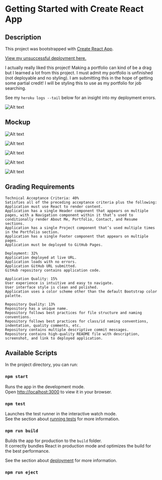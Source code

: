 # Getting Started with Create React App

## Description

This project was bootstrapped with [Create React App](https://github.com/facebook/create-react-app).

[View my unsuccessful deployment here.](https://lizard-blizzard.herokuapp.com/)

I actually really liked this project! Making a portfolio can kind of be a drag but I learned a lot from this project. I must admit my portfolio is unfinished (not deployable and no styling). I am submitting this in the hope of getting some partial credit! I will be styling this to use as my portfolio for job searching.

See my ```heroku logs --tail``` below for an insight into my deployment errors.

![Alt text](src/assets/herokulogs.png "heroku logs --tail")

## Mockup

![Alt text](src/assets/homepage.png "Homepage")

![Alt text](src/assets/portfolio.png "Portfolio")

![Alt text](src/assets/contactme.png "Contact Me")

![Alt text](src/assets/resume.png "Resume")

![Alt text](src/assets/deployment.png "Heroku")

## Grading Requirements
```
Technical Acceptance Criteria: 40%
Satisfies all of the preceding acceptance criteria plus the following:
Application must use React to render content.
Application has a single Header component that appears on multiple pages, with a Navigation component within it that’s used to conditionally render About Me, Portfolio, Contact, and Resume sections.
Application has a single Project component that’s used multiple times in the Portfolio section.
Application has a single Footer component that appears on multiple pages.
Application must be deployed to GitHub Pages.

Deployment: 32%
Application deployed at live URL.
Application loads with no errors.
Application GitHub URL submitted.
GitHub repository contains application code.

Application Quality: 15%
User experience is intuitive and easy to navigate.
User interface style is clean and polished.
Application uses a color scheme other than the default Bootstrap color palette.

Repository Quality: 13%
Repository has a unique name.
Repository follows best practices for file structure and naming conventions.
Repository follows best practices for class/id naming conventions, indentation, quality comments, etc.
Repository contains multiple descriptive commit messages.
Repository contains high-quality README file with description, screenshot, and link to deployed application.
```      

## Available Scripts

In the project directory, you can run:

### `npm start`

Runs the app in the development mode.\
Open [http://localhost:3000](http://localhost:3000) to view it in your browser.

### `npm test`

Launches the test runner in the interactive watch mode.\
See the section about [running tests](https://facebook.github.io/create-react-app/docs/running-tests) for more information.

### `npm run build`

Builds the app for production to the `build` folder.\
It correctly bundles React in production mode and optimizes the build for the best performance.

See the section about [deployment](https://facebook.github.io/create-react-app/docs/deployment) for more information.

### `npm run eject`